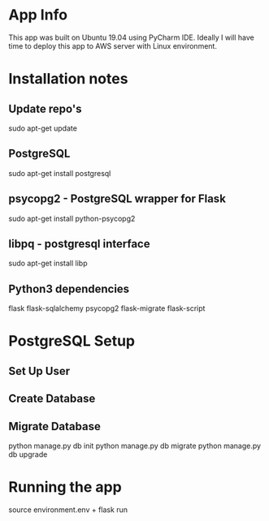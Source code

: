 # App Info
This app was built on Ubuntu 19.04 using PyCharm IDE. Ideally I will have time to deploy this app to AWS server with Linux environment.
# Installation notes
## Update repo's
sudo apt-get update
## PostgreSQL
sudo apt-get install postgresql
## psycopg2 - PostgreSQL wrapper for Flask
sudo apt-get install python-psycopg2
## libpq - postgresql interface
sudo apt-get install libp
## Python3 dependencies
flask flask-sqlalchemy psycopg2 flask-migrate flask-script

# PostgreSQL Setup
## Set Up User
## Create Database
## Migrate Database
python manage.py db init
python manage.py db migrate
python manage.py db upgrade 

# Running the app
source environment.env + flask run

